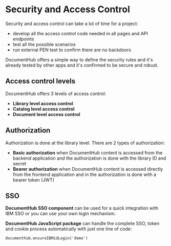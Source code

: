 # Security and Access Control

Security and access control can take a lot of time for a project:
- develop all the access control code needed in all pages and API endpoints
- test all the possible scenarios
- run external PEN test to confirm there are no backdoors 

DocumentHub offers a simple way to define the security rules and it's already tested by other apps and it's confirmed to be secure and robust.


## Access control levels

DocumentHub offers 3 levels of access control:
- **Library level access control**
- **Catalog level access control**
- **Document level access control**


## Authorization

Authorization is done at the library level. There are 2 types of authorization:
- **Basic authorization** when DocumentHub content is accessed from the backend application and the authorization is done with the library ID and secret
- **Bearer authorization** when DocumentHub content is accessed directly from the frontend application and in the authorization is done with a bearer token (JWT)


## SSO

**DocumentHub SSO component** can be used for a quick integration with IBM SSO or you can use your own login mechanism.

**DocumentHub JavaScript package** can handle the complete SSO, token and cookie process automatically with just one line of code: 

```
documenthub.ensureIBMidLogin('demo')
```

